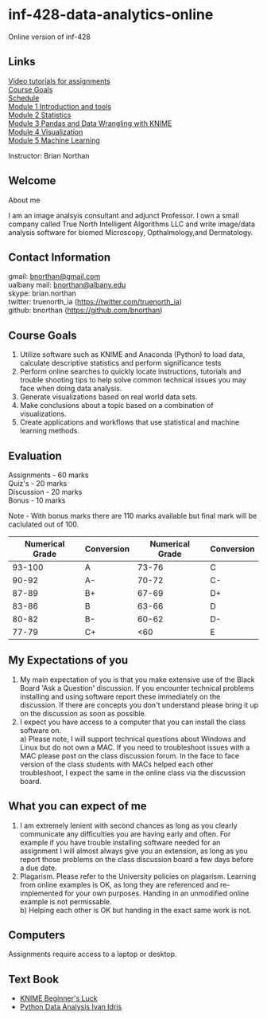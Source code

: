 # inf-428-data-analytics-online
Online version of inf-428
## Links
[Video tutorials for assignments](https://bnorthan.github.io/inf-428-data-analytics-online/Introduction/Videos)    
[Course Goals](https://bnorthan.github.io/inf-428-data-analytics-online/Introduction/CourseGoals)  
[Schedule](https://bnorthan.github.io/inf-428-data-analytics-online/Introduction/Schedule)  
[Module 1 Introduction and tools](https://bnorthan.github.io/inf-428-data-analytics-online/Module1/Module1)  
[Module 2 Statistics](Module2/Module2)  
[Module 3 Pandas and Data Wrangling with KNIME](Module3/Module3)   
[Module 4 Visualization](Module4/Module4)  
[Module 5 Machine Learning](Module5/Module5)  

Instructor: Brian Northan

## Welcome

About me

I am an image analsyis consultant and adjunct Professor.  I own a small company called True North Intelligent Algorithms LLC and
write image/data analysis software for biomed Microscopy, Opthalmology,and Dermatology.  

## Contact Information

gmail: bnorthan@gmail.com  
ualbany mail: bnorthan@albany.edu  
skype: brian.northan  
twitter: truenorth_ia (https://twitter.com/truenorth_ia)  
github: bnorthan (https://github.com/bnorthan)  


## Course Goals


1. Utilize software such as KNIME and Anaconda (Python) to load data, calculate descriptive statistics and perform significance tests 
2. Perform online searches to quickly locate instructions, tutorials and trouble shooting tips to help solve common technical issues you may face when doing data analysis. 
3. Generate visualizations based on real world data sets.
4. Make conclusions about a topic based on a combination of visualizations. 
5. Create applications and workflows that use statistical and machine learning methods.

## Evaluation

Assignments - 60 marks    
Quiz's - 20 marks  
Discussion - 20 marks    
Bonus - 10 marks  

Note - With bonus marks there are 110 marks available but final mark will be caclulated out of 100.

| Numerical Grade | Conversion |  Numerical Grade | Conversion| 
-----------------|-------------|----------------|-------------|
93-100|A | 73-76|C  
90-92|A-  | 70-72|C-
87-89|B+  | 67-69|D+
83-86|B  | 63-66|D
80-82|B-  |60-62 | D- 
77-79|C+ |<60|E  

## My Expectations of you

1.  My main expectation of you is that you make extensive use of the Black Board 'Ask a Question' discussion.  If you encounter technical problems installing and using software report these immediately on the discussion.   If there are concepts you don't understand please bring it up on the discussion as soon as possible.  
2.  I expect you have access to a computer that you can install the class software on.  
a) Please note, I will support technical questions about Windows and Linux but do not own a MAC.  If you need to troubleshoot issues with a MAC please post on the class discussion forum.  In the face to face version of the class students with MACs helped each other troubleshoot, I expect the same in the online class via the discussion board.    

## What you can expect of me

1.  I am extremely lenient with second chances as long as you clearly communicate any difficulties you are having early and often.  For example if you have trouble installing software needed for an assignment I will almost always give you an extension, as long as you report those problems on the class discussion board a few days before a due date. 
2.  Plagarism.  Please refer to the University policies on plagarism.  Learning from online examples is OK, as long they are referenced and re-implemented for your own purposes.  Handing in an unmodified online example is not permissable.  
b) Helping each other is OK but handing in the exact same work is not. 

## Computers

Assignments require access to a laptop or desktop.

## Text Book

* [KNIME Beginner's Luck](https://www.knime.com/knimepress/beginners-luck)
* [Python Data Analysis Ivan Idris](https://www.amazon.com/Python-Data-Analysis-Ivan-Idris/dp/1783553359)  

